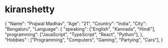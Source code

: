 # kiranshetty

{
  "Name": "Prajwal Madhav",
  "Age": "21",
  "Country": "India",
  "City": "Bengaluru",
  "Language": {
    "speaking": ["English", "Kannada", "Hindi"],
    "programming": ["JavaScript", "TypeScript", "React", "Python"],
  },
  "Hobbies" : ["Programming", "Computers", "Gaming", "Partying", "Cars"],
}
